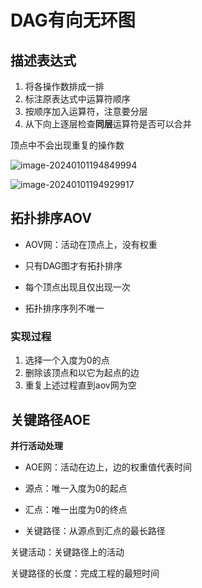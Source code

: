 # DAG有向无环图

## 描述表达式

1. 将各操作数排成一排
2. 标注原表达式中运算符顺序
3. 按顺序加入运算符，注意要分层
4. 从下向上逐层检查**同层**运算符是否可以合并

顶点中不会出现重复的操作数

![image-20240101194849994](./images/image-20240101194849994.png)

![image-20240101194929917](./images/image-20240101194929917.png)

## 拓扑排序AOV

- AOV网：活动在顶点上，没有权重

- 只有DAG图才有拓扑排序

- 每个顶点出现且仅出现一次 

- 拓扑排序序列不唯一

### 实现过程

1. 选择一个入度为0的点
2. 删除该顶点和以它为起点的边
3. 重复上述过程直到aov网为空

## 关键路径AOE

**并行活动处理**

- AOE网：活动在边上，边的权重值代表时间

- 源点：唯一入度为0的起点

- 汇点：唯一出度为0的终点

- 关键路径：从源点到汇点的最长路径

关键活动：关键路径上的活动

关键路径的长度：完成工程的最短时间